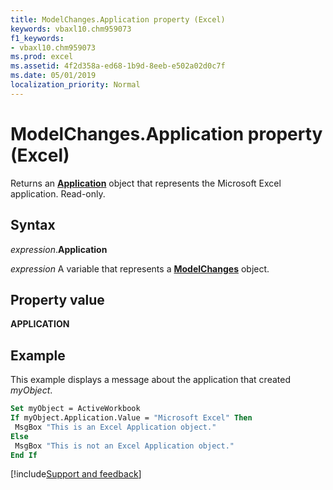 ```yaml
---
title: ModelChanges.Application property (Excel)
keywords: vbaxl10.chm959073
f1_keywords:
- vbaxl10.chm959073
ms.prod: excel
ms.assetid: 4f2d358a-ed68-1b9d-8eeb-e502a02d0c7f
ms.date: 05/01/2019
localization_priority: Normal
---
```



# ModelChanges.Application property (Excel)

Returns an **[Application](Excel.Application(object).md)** object that represents the Microsoft Excel application. Read-only.


## Syntax

_expression_.**Application**

_expression_ A variable that represents a **[ModelChanges](Excel.modelchanges.md)** object.


## Property value

**APPLICATION**


## Example

This example displays a message about the application that created _myObject_.

```vb
Set myObject = ActiveWorkbook 
If myObject.Application.Value = "Microsoft Excel" Then 
 MsgBox "This is an Excel Application object." 
Else 
 MsgBox "This is not an Excel Application object." 
End If
```



[!include[Support and feedback](~/includes/feedback-boilerplate.md)]